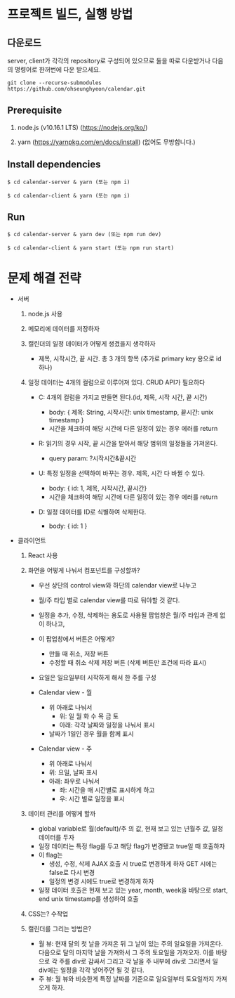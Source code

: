 # 프로젝트 빌드, 실행 방법

## 다운로드

server, client가 각각의 repository로 구성되어 있으므로 둘을 따로 다운받거나 다음의 명령어로 한꺼번에 다운 받으세요.

```
git clone --recurse-submodules https://github.com/ohseunghyeon/calendar.git
```

## Prerequisite

1. node.js (v10.16.1 LTS) (https://nodejs.org/ko/)

2. yarn (https://yarnpkg.com/en/docs/install) (없어도 무방합니다.)

## Install dependencies

```
$ cd calendar-server & yarn (또는 npm i)

$ cd calendar-client & yarn (또는 npm i)
```

## Run

```
$ cd calendar-server & yarn dev (또는 npm run dev)

$ cd calendar-client & yarn start (또는 npm run start)
```

# 문제 해결 전략

* 서버

    1. node.js 사용

    2. 메모리에 데이터를 저장하자

    3. 캘린더의 일정 데이터가 어떻게 생겼을지 생각하자
    
        * 제목, 시작시간, 끝 시간. 총 3 개의 항목 (추가로 primary key 용으로 id 하나)

    4. 일정 데이터는 4개의 컬럼으로 이루어져 있다. CRUD API가 필요하다

        * C: 4개의 컬럼을 가지고 만들면 된다.(id, 제목, 시작 시간, 끝 시간)
            * body: { 제목: String, 시작시간: unix timestamp, 끝시간: unix timestamp }
            * 시간을 체크하여 해당 시간에 다른 일정이 있는 경우 에러를 return

        * R: 읽기의 경우 시작, 끝 시간을 받아서 해당 범위의 일정들을 가져온다.
            * query param: ?시작시간&끝시간

        * U: 특정 일정을 선택하여 바꾸는 경우. 제목, 시간 다 바뀔 수 있다. 
            * body: { id: 1, 제목, 시작시간, 끝시간}
            * 시간을 체크하여 해당 시간에 다른 일정이 있는 경우 에러를 return

        * D: 일정 데이터를 ID로 식별하여 삭제한다.
            * body: { id: 1 }
    
* 클라이언트

    1. React 사용

    2. 화면을 어떻게 나눠서 컴포넌트를 구성할까?

        * 우선 상단의 control view와 하단의 calendar view로 나누고
        
        * 월/주 타입 별로 calendar view를 따로 둬야할 것 같다.
        
        * 일정을 추가, 수정, 삭제하는 용도로 사용될 팝업창은 월/주 타입과 관계 없이 하나고,

        * 이 팝업창에서 버튼은 어떻게?

            * 만들 때 취소, 저장 버튼
            * 수정할 때 취소 삭제 저장 버튼 (삭제 버튼만 조건에 따라 표시)

        * 요일은 일요일부터 시작하게 해서 한 주를 구성

        * Calendar view - 월
            
            * 위 아래로 나눠서
                * 위: 일 월 화 수 목 금 토
                * 아래: 각각 날짜와 일정을 나눠서 표시
            * 날짜가 1일인 경우 월을 함께 표시

        * Calendar view - 주

            * 위 아래로 나눠서
            * 위: 요일, 날짜 표시
            * 아래: 좌우로 나눠서
                * 좌: 시간을 매 시간별로 표시하게 하고
                * 우: 시간 별로 일정을 표시

    3. 데이터 관리를 어떻게 할까

        * global variable로 월(default)/주 의 값, 현재 보고 있는 년월주 값, 일정 데이터를 두자
        * 일정 데이터는 특정 flag를 두고 해당 flag가 변경됐고 true일 때 호출하자
        * 이 flag는 
            * 생성, 수정, 삭제 AJAX 호출 시 true로 변경하게 하자 GET 시에는 false로 다시 변경
            * 일정의 변경 시에도 true로 변경하게 하자
        * 일정 데이터 호출은 현재 보고 있는 year, month, week을 바탕으로 start, end unix timestamp를 생성하여 호출

    4. CSS는? 수작업
    
    5. 캘린더를 그리는 방법은?
        * 월 뷰: 현재 달의 첫 날을 가져온 뒤 그 날이 있는 주의 일요일을 가져온다. 다음으로 달의 마지막 날을 가져와서 그 주의 토요일을 가져오자. 이를 바탕으로 각 주를 div로 감싸서 그리고 각 날을 주 내부에 div로 그리면서 일 div에는 일정을 각각 넣어주면 될 것 같다.
        * 주 뷰: 월 뷰와 비슷한게 특정 날짜를 기준으로 일요일부터 토요일까지 가져오게 하자.
